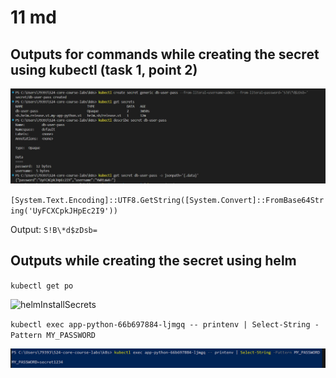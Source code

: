 # 11 md 

## Outputs for commands while creating the secret using kubectl (task 1, point 2) 

![kubectlProof](./attachments/kubectlProof.jpg)

`[System.Text.Encoding]::UTF8.GetString([System.Convert]::FromBase64String('UyFCXCpkJHpEc2I9'))`

Output: `S!B\*d$zDsb=`

## Outputs while creating the secret using helm  

`kubectl get po`

![helmInstallSecrets](./attachments/helmInstallSecrets.jpg)

`kubectl exec app-python-66b697884-ljmgq -- printenv | Select-String -Pattern MY_PASSWORD`

![MY_PASSWORD](./attachments/MYPASSWORD.jpg)



